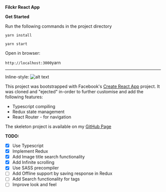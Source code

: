 **Filckr React App**

**Get Started**

Run the following commands in the project directory

`yarn install`

`yarn start`

Open in browser:

`http://localhost:3000`yarn 

---
Inline-style: 
![alt text](https://image.ibb.co/eUYAkT/localhost_3000_Laptop_with_Hi_DPI_screen.png "Logo Title Text 1")

This project was bootstrapped with Facebook's [Create React App](https://github.com/facebook/create-react-app) project. It was cloned and "ejected" in-order to further customise and add the following features:

- Typescript compiling
- Redux state management
- React Router - for navigation

The skeleton project is available on my [GitHub Page](https://github.com/ayan2207/webapp_template)

**TODO:**
- [x] Use Typescript
- [x] Implement Redux
- [x] Add Image title search functionality
- [x] Add Infinite scrolling
- [x] Use SASS precompiler
- [ ] Add Offline support by saving response in Redux
- [ ] Add Search functionality for tags
- [ ] Improve look and feel
